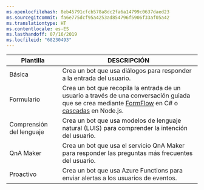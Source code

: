 ```yaml
---
ms.openlocfilehash: 8eb45791cfcb578a8dc2fa6a14799c0637daed23
ms.sourcegitcommit: fa6e775dcf95a4253ad854796f5906f33af05a42
ms.translationtype: HT
ms.contentlocale: es-ES
ms.lasthandoff: 07/16/2019
ms.locfileid: "68230493"
---
```

|        Plantilla        |                                                                                                         DESCRIPCIÓN                                                                                                         |
|------------------------|-----------------------------------------------------------------------------------------------------------------------------------------------------------------------------------------------------------------------------|
|         Básica          |                                                                                  Crea un bot que usa diálogos para responder a la entrada del usuario.                                                                                  |
|          Formulario          | Crea un bot que recopila la entrada de un usuario a través de una conversación guiada que se crea mediante [FormFlow](~/dotnet/bot-builder-dotnet-formflow.md) en C# o [cascadas](~/nodejs/bot-builder-nodejs-prompts.md) en Node.js. |
| Comprensión del lenguaje |                                                                      Crea un bot que usa modelos de lenguaje natural (LUIS) para comprender la intención del usuario.                                                                      |
|       QnA Maker        |                                                                            Crea un bot que usa el servicio QnA Maker para responder las preguntas más frecuentes del usuario.                                                                             |
|       Proactivo        |                                                                              Crea un bot que usa Azure Functions para enviar alertas a los usuarios de eventos.                                                                              |

